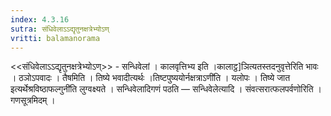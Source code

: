 ```yaml
---
index: 4.3.16
sutra: संधिवेलाऽऽद्यृतुनक्षत्रेभ्योऽण्
vritti: balamanorama
---
```


<<संधिवेलाऽ‌ऽद्यृतुनक्षत्रेभ्योऽण्>> - सन्धिवेलां । कालवृत्तिभ्य इति ।कालाट्ठ]ञित्यतस्तदनुवृत्तेरिति भावः । ठञोऽपवादः । तैषमिति । तिष्ये भवादीत्यर्थः ।तिष्टपुष्ययोर्नक्षत्राऽणी॑ति । यलोपः । तिष्ये जात इत्यर्थेश्रविष्ठाफल्गुनी॑ति लुग्वक्ष्यते । सन्धिवेलादिगणं पठति — सन्धिवेलेत्यादि । संवत्सरात्फलपर्वणोरिति । गणसूत्रमिदम् । 